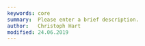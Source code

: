 ```yaml
---
keywords: core
summary:  Please enter a brief description.
author:   Christoph Hart
modified: 24.06.2019
---
```

